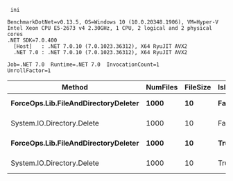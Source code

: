 ```
 ini

BenchmarkDotNet=v0.13.5, OS=Windows 10 (10.0.20348.1906), VM=Hyper-V
Intel Xeon CPU E5-2673 v4 2.30GHz, 1 CPU, 2 logical and 2 physical cores
.NET SDK=7.0.400
  [Host]   : .NET 7.0.10 (7.0.1023.36312), X64 RyuJIT AVX2
  .NET 7.0 : .NET 7.0.10 (7.0.1023.36312), X64 RyuJIT AVX2

Job=.NET 7.0  Runtime=.NET 7.0  InvocationCount=1  
UnrollFactor=1  

```

|                               Method | NumFiles | FileSize | IsInsideDirectory |     Mean |   Error |  StdDev |
|------------------------------------- |--------- |--------- |------------------ |---------:|--------:|--------:|
| **ForceOps.Lib.FileAndDirectoryDeleter** |     **1000** |       **10** |             **False** | **168.0 ms** | **3.32 ms** | **6.39 ms** |
|           System.IO.Directory.Delete |     1000 |       10 |             False | 169.5 ms | 3.32 ms | 5.90 ms |
| **ForceOps.Lib.FileAndDirectoryDeleter** |     **1000** |       **10** |              **True** | **323.6 ms** | **6.42 ms** | **8.58 ms** |
|           System.IO.Directory.Delete |     1000 |       10 |              True | 319.6 ms | 5.88 ms | 5.50 ms |

